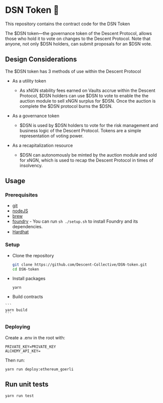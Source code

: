 # DSN Token 🏦

This repository contains the contract code for the DSN Token

The $DSN token—the governance token of the Descent Protocol, allows those who hold it to vote on changes to the Descent Protocol. 
Note that anyone, not only $DSN holders, can submit proposals for an $DSN vote.

## Design Considerations

The $DSN token has 3 methods of use within the Descent Protocol 

- As a utility token
    - As xNGN stability fees earned on Vaults accrue within the Descent Protocol, 
    $DSN holders can use $DSN to vote to enable the the auction module to sell xNGN surplus for $DSN.  Once the auction is complete the $DSN protocol burns the $DSN.

- As a governance token
    - $DSN is used by $DSN holders to vote for the risk management and business logic of the Descent Protocol. Tokens are a simple representation of voting power.

- As a recapitalization resource
    - $DSN can autonomously be minted by the auction module and sold for xNGN, which is used to recap the Descent Protocol in times of insolvency.


## Usage

### Prerequisites

-   [git](https://git-scm.com/downloads)
-   [nodeJS](https://nodejs.org/en/download/)
-   [brew](https://brew.sh/)
-   [foundry](https://getfoundry.sh) - You can run `sh ./setup.sh` to install Foundry and its dependencies.
-   [Hardhat](https://hardhat.org)

### Setup

-   Clone the repository

    ```bash
    git clone https://github.com/Descent-Collective/DSN-token.git
    cd DSN-token
    ```

-   Install packages

    ```
    yarn
    ```

 -   Build contracts

    ```
    yarn build
    ```


### Deploying

Create a .env in the root with:

```
PRIVATE_KEY=PRIVATE_KEY
ALCHEMY_API_KEY=
```

Then run:
```
yarn run deploy:ethereum_goerli
```

## Run unit tests

```shell
yarn run test
```
